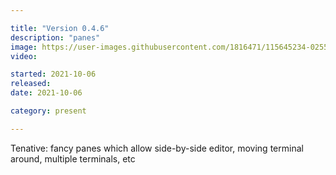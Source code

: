 ```yaml
---

title: "Version 0.4.6"
description: "panes"
image: https://user-images.githubusercontent.com/1816471/115645234-02556880-a2ee-11eb-9e7d-e5c434632cf2.png
video:

started: 2021-10-06
released:
date: 2021-10-06

category: present

---
```


Tenative: fancy panes which allow side-by-side editor, moving terminal around, multiple terminals, etc
